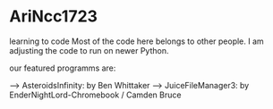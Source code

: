 # AriNcc1723
learning to code
Most of the code here belongs to other people.
I am adjusting the code to run on newer Python.

our featured programms are:

--> AsteroidsInfinity: by Ben Whittaker 
--> JuiceFileManager3: by EnderNightLord-Chromebook / Camden Bruce
